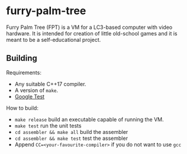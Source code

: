 # furry-palm-tree
Furry Palm Tree (FPT) is a VM for a LC3-based computer with video hardware. It is intended for creation of little old-school games and it is meant to be a self-educational project.

## Building

Requirements:
* Any suitable C++17 compiler.
* A version of `make`.
* [Google Test](https://github.com/google/googletest)

How to build:

* `make release` build an executable capable of running the VM.
* `make test` run the unit tests
* `cd assembler && make all` build the assembler
* `cd assembler && make test` test the assembler
* Append `CC=<your-favourite-compiler>` if you do not want to use `gcc`
